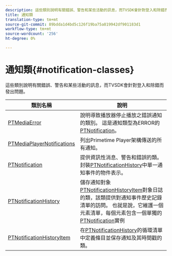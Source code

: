 ```yaml
---
description: 這些類別說明有關錯誤、警告和某些活動的訊息，而TVSDK會針對登入和除錯而發出問題。
title: 通知類
translation-type: tm+mt
source-git-commit: 89bdda1d4bd5c126f19ba75a819942df901183d1
workflow-type: tm+mt
source-wordcount: '256'
ht-degree: 0%

---
```



# 通知類{#notification-classes}

這些類別說明有關錯誤、警告和某些活動的訊息，而TVSDK會針對登入和除錯而發出問題。

| **類別名稱** | **說明** |
|---|---|
| [PTMediaError](https://help.adobe.com/en_US/primetime/api/psdk/appledoc/Classes/PTMediaError.html) | 說明導致播放器停止播放之錯誤通知的類別。 這是通知類型為ERROR的[PTNotification](https://help.adobe.com/en_US/primetime/api/psdk/appledoc/Classes/PTNotification.html)。 |
| [PTMediaPlayerNotifications](https://help.adobe.com/en_US/primetime/api/psdk/appledoc/Classes/PTMediaPlayerNotifications.html) | 列出Primetime Player架構傳送的所有通知。 |
| [PTNotification](https://help.adobe.com/en_US/primetime/api/psdk/appledoc/Classes/PTNotification.html) | 提供資訊性消息、警告和錯誤的類。 封裝[PTNotificationHistory](https://help.adobe.com/en_US/primetime/api/psdk/appledoc/Classes/PTNotificationHistory.html)中單一通知事件的物件表示。 |
| [PTNotificationHistory](https://help.adobe.com/en_US/primetime/api/psdk/appledoc/Classes/PTNotificationHistory.html) | 儲存通知對象[PTNotificationHistoryItem](https://help.adobe.com/en_US/primetime/api/psdk/appledoc/Classes/PTNotificationHistoryItem.html)對象日誌的類，該類提供對通知事件歷史記錄清單的訪問。 也就是說，它維護一個元素清單，每個元素包含一個單獨的[PTNotification](https://help.adobe.com/en_US/primetime/api/psdk/appledoc/Classes/PTNotification.html)實例 |
| [PTNotificationHistoryItem](https://help.adobe.com/en_US/primetime/api/psdk/appledoc/Classes/PTNotificationHistoryItem.html) | 在[PTNotificationHistory](https://help.adobe.com/en_US/primetime/api/psdk/appledoc/Classes/PTNotificationHistory.html)的循環清單中定義條目並保存通知及其時間戳的類。 |

